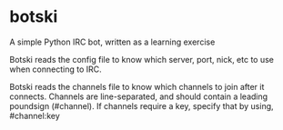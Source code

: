 # botski
A simple Python IRC bot, written as a learning exercise

Botski reads the config file to know which server, port, nick, etc to use when connecting to IRC.

Botski reads the channels file to know which channels to join after it connects. 
Channels are line-separated, and should contain a leading poundsign (#channel).
If channels require a key, specify that by using, #channel:key
